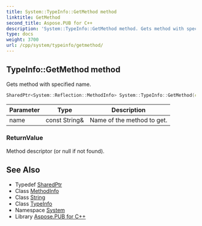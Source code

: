 ```yaml
---
title: System::TypeInfo::GetMethod method
linktitle: GetMethod
second_title: Aspose.PUB for C++
description: 'System::TypeInfo::GetMethod method. Gets method with specified name in C++.'
type: docs
weight: 3700
url: /cpp/system/typeinfo/getmethod/
---
```

## TypeInfo::GetMethod method


Gets method with specified name.

```cpp
SharedPtr<System::Reflection::MethodInfo> System::TypeInfo::GetMethod(const String &name) const
```


| Parameter | Type | Description |
| --- | --- | --- |
| name | const String\& | Name of the method to get. |

### ReturnValue

Method descriptor (or null if not found).

## See Also

* Typedef [SharedPtr](../../sharedptr/)
* Class [MethodInfo](../../../system.reflection/methodinfo/)
* Class [String](../../string/)
* Class [TypeInfo](../)
* Namespace [System](../../)
* Library [Aspose.PUB for C++](../../../)
